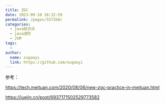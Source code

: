 ```yaml
---
title: ZGC
date: 2023-09-10 18:32:59
permalink: /pages/5571b0/
categories:
  - java知识点
  - java进阶
  - JVM
tags:
  - 
author: 
  name: xugaoyi
  link: https://github.com/xugaoyi
---
```













参考：

https://tech.meituan.com/2020/08/06/new-zgc-practice-in-meituan.html

https://juejin.cn/post/6937171502529773582
